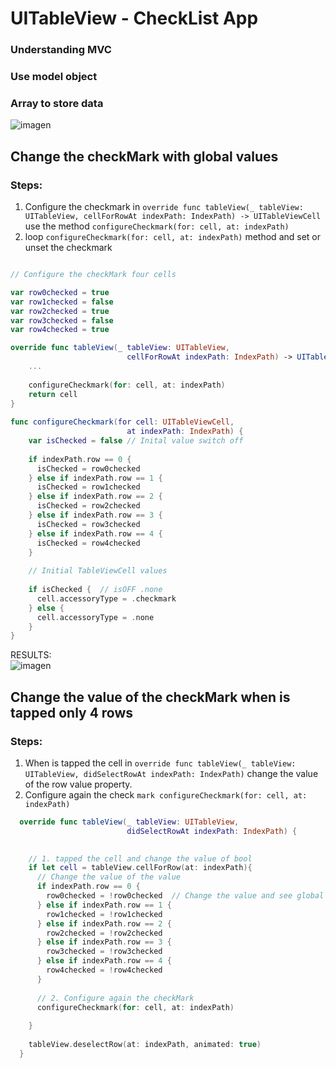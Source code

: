 # UITableView - CheckList App

### Understanding MVC
### Use model object
### Array to store data


![imagen](../master/assets/sketch2.gif)  

## Change the checkMark with global values

### Steps: 

1. Configure the checkmark in `override func tableView(_ tableView: UITableView,
cellForRowAt indexPath: IndexPath) -> UITableViewCell` use the method `configureCheckmark(for: cell, at: indexPath)`  
2. loop `configureCheckmark(for: cell, at: indexPath)` method and set or unset the checkmark  

```swift

// Configure the checkMark four cells

var row0checked = true
var row1checked = false
var row2checked = true
var row3checked = false
var row4checked = true

override func tableView(_ tableView: UITableView,
                          cellForRowAt indexPath: IndexPath) -> UITableViewCell {
    ...
    
    configureCheckmark(for: cell, at: indexPath)
    return cell
}
  
func configureCheckmark(for cell: UITableViewCell,
                          at indexPath: IndexPath) {
    var isChecked = false // Inital value switch off
    
    if indexPath.row == 0 {
      isChecked = row0checked
    } else if indexPath.row == 1 {
      isChecked = row1checked
    } else if indexPath.row == 2 {
      isChecked = row2checked
    } else if indexPath.row == 3 {
      isChecked = row3checked
    } else if indexPath.row == 4 {
      isChecked = row4checked
    }
    
    // Initial TableViewCell values
    
    if isChecked {  // isOFF .none
      cell.accessoryType = .checkmark
    } else {
      cell.accessoryType = .none
    }
}
```
RESULTS:    
![imagen](../feature-MVC/assets/image1.png)  

## Change the value of the checkMark  when is tapped only 4 rows

### Steps: 
1. When is tapped the cell in `override func tableView(_ tableView: UITableView,
didSelectRowAt indexPath: IndexPath)` change the value of the row value property.  
2. Configure again the check `mark configureCheckmark(for: cell, at: indexPath)`  


```swift
  override func tableView(_ tableView: UITableView,
                          didSelectRowAt indexPath: IndexPath) {
    

    // 1. tapped the cell and change the value of bool
    if let cell = tableView.cellForRow(at: indexPath){
      // Change the value of the value
      if indexPath.row == 0 {
        row0checked = !row0checked  // Change the value and see global
      } else if indexPath.row == 1 {
        row1checked = !row1checked
      } else if indexPath.row == 2 {
        row2checked = !row2checked
      } else if indexPath.row == 3 {
        row3checked = !row3checked
      } else if indexPath.row == 4 {
        row4checked = !row4checked
      }
      
      // 2. Configure again the checkMark
      configureCheckmark(for: cell, at: indexPath)
      
    }
    
    tableView.deselectRow(at: indexPath, animated: true)
  }
```















